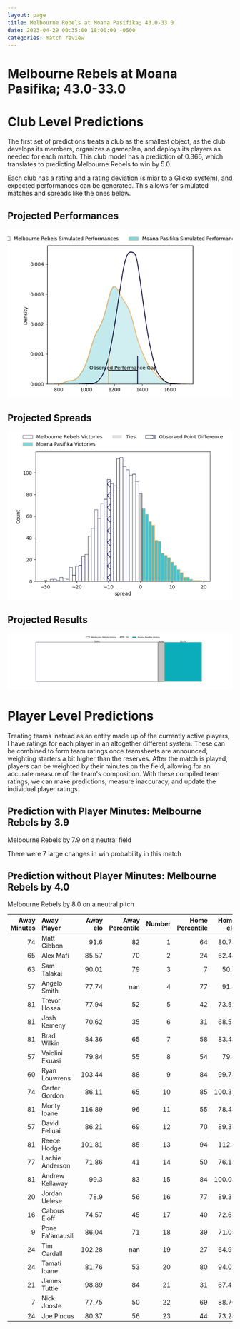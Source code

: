 ```yaml
---  
layout: page  
title: Melbourne Rebels at Moana Pasifika; 43.0-33.0  
date: 2023-04-29 00:35:00 18:00:00 -0500  
categories: match review  
---
```

# Melbourne Rebels at Moana Pasifika; 43.0-33.0

# Club Level Predictions


The first set of predictions treats a club as the smallest object, as the club develops its members, organizes a gameplan, and deploys its players as needed for each match. This club model has a prediction of 0.366, which translates to predicting Melbourne Rebels to win by 5.0.

Each club has a rating and a rating deviation (simiar to a Glicko system), and expected performances can be generated. This allows for simulated matches and spreads like the ones below.
## Projected Performances


![Projected Performances](plots/performances_2023-04-29-MoanaPasifika-MelbourneRebels.png)
## Projected Spreads


![Projected Spreads](plots/spreads_2023-04-29-MoanaPasifika-MelbourneRebels.png)
## Projected Results


![Projected Results](plots/resultbar_2023-04-29-MoanaPasifika-MelbourneRebels.png)
# Player Level Predictions


Treating teams instead as an entity made up of the currently active players, I have ratings for each player in an altogether different system. These can be combined to form team ratings once teamsheets are announced, weighting starters a bit higher than the reserves. After the match is played, players can be weighted by their minutes on the field, allowing for an accurate measure of the team's composition. With these compiled team ratings, we can make predictions, measure inaccuracy, and update the individual player ratings.
## Prediction with Player Minutes: Melbourne Rebels by 3.9


Melbourne Rebels by 7.9 on a neutral field

There were 7 large changes in win probability in this match
## Prediction without Player Minutes: Melbourne Rebels by 4.0


Melbourne Rebels by 8.0 on a neutral pitch



|   Away Minutes | Away Player      |   Away elo |   Away Percentile |   Number |   Home Percentile |   Home elo | Home Player           |   Home Minutes |
|---------------:|:-----------------|-----------:|------------------:|---------:|------------------:|-----------:|:----------------------|---------------:|
|             74 | Matt Gibbon      |      91.6  |                82 |        1 |                64 |      80.74 | Abraham Pole          |             41 |
|             65 | Alex Mafi        |      85.57 |                70 |        2 |                24 |      62.48 | Samiuela Moli         |             55 |
|             63 | Sam Talakai      |      90.01 |                79 |        3 |                 7 |      50.7  | Isileli Tu'ungafasi   |             40 |
|             57 | Angelo Smith     |      77.74 |               nan |        4 |                77 |      91.4  | Michael Curry         |             81 |
|             81 | Trevor Hosea     |      77.94 |                52 |        5 |                42 |      73.52 | Mike McKee            |             55 |
|             81 | Josh Kemeny      |      70.62 |                35 |        6 |                31 |      68.58 | Miracle Faiilagi      |             62 |
|             81 | Brad Wilkin      |      84.36 |                65 |        7 |                58 |      83.44 | Jonah Mau'u           |             78 |
|             57 | Vaiolini Ekuasi  |      79.84 |                55 |        8 |                54 |      79.8  | Solomone Funaki       |             81 |
|             60 | Ryan Louwrens    |     103.44 |                88 |        9 |                84 |      99.73 | Ere Enari             |             58 |
|             74 | Carter Gordon    |      86.11 |                65 |       10 |                85 |     100.33 | Christian Leali'ifano |             51 |
|             81 | Monty Ioane      |     116.89 |                96 |       11 |                55 |      78.48 | Neria Fomai           |             73 |
|             57 | David Feliuai    |      86.21 |                69 |       12 |                70 |      89.34 | Danny Toala           |             81 |
|             81 | Reece Hodge      |     101.81 |                85 |       13 |                94 |     112.3  | Levi Aumua            |             81 |
|             77 | Lachie Anderson  |      71.86 |                41 |       14 |                50 |      76.18 | Timoci Tavatavanawai  |             81 |
|             81 | Andrew Kellaway  |      99.3  |                83 |       15 |                84 |     100.08 | William Havili        |             58 |
|             20 | Jordan Uelese    |      78.9  |                56 |       16 |                77 |      89.37 | Ray Niuia             |             26 |
|             16 | Cabous Eloff     |      74.57 |                45 |       17 |                40 |      72.65 | Ezekiel Lindenmuth    |             40 |
|              9 | Pone Fa'amausili |      86.04 |                71 |       18 |                39 |      71.08 | Chris Apoua           |             49 |
|             24 | Tim Cardall      |     102.28 |               nan |       19 |                27 |      64.97 | Alex McRobbie         |             26 |
|             24 | Tamati Ioane     |      81.76 |                53 |       20 |                80 |      94.07 | Lotu Inisi            |             22 |
|             21 | James Tuttle     |      98.89 |                84 |       21 |                31 |      67.41 | Jonathan Taumateine   |             23 |
|              7 | Nick Jooste      |      77.75 |                50 |       22 |                69 |      88.76 | Lincoln McClutchie    |             30 |
|             24 | Joe Pincus       |      80.37 |                56 |       23 |                44 |      73.28 | Fine Inisi            |             23 |

